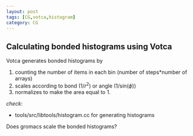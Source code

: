```yaml
---
layout: post
tags: [CG,votca,histogram]
category: CG
---
```


## Calculating bonded histograms using Votca

Votca generates bonded histograms by

1. counting the number of items in each bin (number of steps*number of arrays)
1. scales according to bond (1/$r^2$) or angle (1/sin($\phi$))
1. normalizes to make the area equal to 1.

*check*:

- tools/src/libtools/histogram.cc for generating histograms

Does gromacs scale the bonded histograms?
